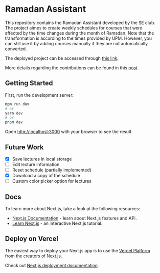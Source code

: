 # Ramadan Assistant
This repository contains the Ramadan Assistant developed by the SE club. 
The project aimes to create weekly schedules for courses that were affected by the time changes during the month of Ramadan.
Note that the transformation is according to the times provided by UPM. However, you can still use it by adding courses manually if they are not automatically converted.

The deployed project can be accessed through [this link](https://ramadan.seclub.io).

More details regarding the contributions can be found in this [post](https://www.linkedin.com/posts/seclub-upm_upm-seclub-goldenclub-activity-7052425321261723648-NrOo/).
## Getting Started

First, run the development server:

```bash
npm run dev
# or
yarn dev
# or
pnpm dev
```

Open [http://localhost:3000](http://localhost:3000) with your browser to see the result.


## Future Work
- [x] Save lectures in local storage
- [ ] Edit lecture information
- [ ] Reset schedule (partially implemented)
- [x] Download a copy of the schedule
- [ ] Custom color picker option for lectures
## Docs

To learn more about Next.js, take a look at the following resources:

- [Next.js Documentation](https://nextjs.org/docs) - learn about Next.js features and API.
- [Learn Next.js](https://nextjs.org/learn) - an interactive Next.js tutorial.
## Deploy on Vercel

The easiest way to deploy your Next.js app is to use the [Vercel Platform](https://vercel.com/new?utm_medium=default-template&filter=next.js&utm_source=create-next-app&utm_campaign=create-next-app-readme) from the creators of Next.js.

Check out [Next.js deployment documentation](https://nextjs.org/docs/deployment).
